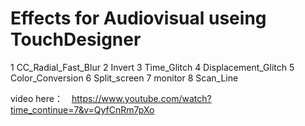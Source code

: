 # Effects for Audiovisual useing TouchDesigner
1 CC_Radial_Fast_Blur
2 Invert
3 Time_Glitch
4 Displacement_Glitch
5 Color_Conversion
6 Split_screen
7 monitor
8 Scan_Line


video here：　https://www.youtube.com/watch?time_continue=7&v=QyfCnRm7pXo


